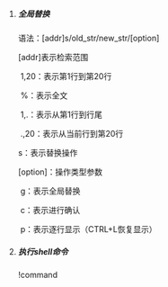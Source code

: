 1. ##### 全局替换

   语法：[addr]s/old_str/new_str/[option]

   [addr]表示检索范围

   ​	1,20：表示第1行到第20行

   ​	%：表示全文

   ​	1,.：表示从第1行到行尾

   ​	.,20：表示从当前行到第20行

   s：表示替换操作

   [option]：操作类型参数

   ​	g：表示全局替换

   ​	c：表示进行确认

   ​	p：表示逐行显示（CTRL+L恢复显示）

2. ##### 执行shell命令

   !command